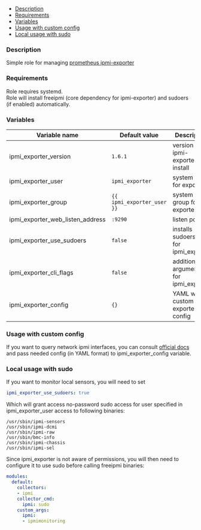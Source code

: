 - [Description](#description)
- [Requirements](#requirements)
- [Variables](#variables)
- [Usage with custom config](#usage-with-custom-config)
- [Local usage with sudo](#local-usage-with-sudo)

### Description
Simple role for managing [prometheus ipmi-exporter](https://github.com/prometheus-community/ipmi_exporter)

### Requirements
Role requires systemd.<br>
Role will install freeipmi (core dependency for ipmi-exporter) and sudoers (if enabled) automatically.

### Variables

| Variable name                    | Default value              | Description                             |
| -------------------------------- | -------------------------- | --------------------------------------- |
| ipmi_exporter_version            | `1.6.1`                    | version of ipmi-exporter to install     |
| ipmi_exporter_user               | `ipmi_exporter`            | system user for exporter                |
| ipmi_exporter_group              | `{{ ipmi_exporter_user }}` | system group for exporter               |
| ipmi_exporter_web_listen_address | `:9290`                    | listen port                             |
| ipmi_exporter_use_sudoers        | `false`                    | installs sudoers file for ipmi_exporter |
| ipmi_exporter_cli_flags          | `false`                    | additional arguments for ipmi_exporter  |
| ipmi_exporter_config             | `{}`                       | YAML with custom ipmi-exporter config   |

### Usage with custom config

If you want to query network ipmi interfaces, you can consult [official docs](https://github.com/prometheus-community/ipmi_exporter/blob/master/ipmi_remote.yml) and pass needed config (in YAML format) to ipmi_exporter_config variable.


### Local usage with sudo

If you want to monitor local sensors, you will need to set 
```yaml
ipmi_exporter_use_sudoers: true
```

Which will grant access no-password sudo access for user specified in ipmi_exporter_user access to following binaries:
```
/usr/sbin/ipmi-sensors
/usr/sbin/ipmi-dcmi
/usr/sbin/ipmi-raw
/usr/sbin/bmc-info
/usr/sbin/ipmi-chassis
/usr/sbin/ipmi-sel
```

Since ipmi_exporter is not aware of permissions, you will then need to configure it to use sudo before calling freeipmi binaries:
```yaml
modules:
  default:
    collectors:
    - ipmi
    collector_cmd:
      ipmi: sudo
    custom_args:
      ipmi:
      - ipmimonitoring
```